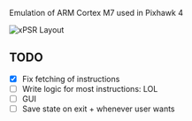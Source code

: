 Emulation of ARM Cortex M7 used in Pixhawk 4

![xPSR Layout](https://documentation-service.arm.com/static/5f8fedcbf86e16515cdbf340)

## TODO
- [X] Fix fetching of instructions
- [ ] Write logic for most instructions: LOL
- [ ] GUI
- [ ] Save state on exit + whenever user wants